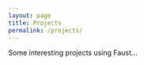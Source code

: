 ```yaml
---
layout: page
title: Projects
permalink: /projects/
---
```


Some interesting projects using Faust...
